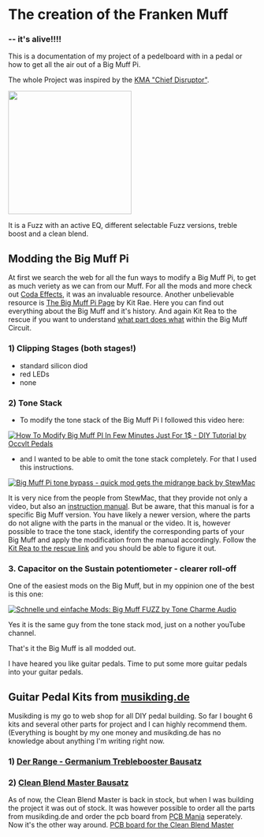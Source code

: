 # The creation of the Franken Muff
  ### -- it's alive!!!!

This is a documentation of my project of a pedelboard with in a pedal or how to get all the air out of a Big Muff Pi.

The whole Project was inspired by the [KMA "Chief Disruptor"](https://kmamachines.com/machines/chief-disruptor/).

<a href="https://kmamachines.com/machines/chief-disruptor/#images" target="blank"><img align="center" src="https://kmamachines.com/wp-content/uploads/2023/11/kma_machines-chief_disruptor-top-gallery-400x516.jpg" height="250" /></a>

It is a Fuzz with an active EQ, different selectable Fuzz versions, treble boost and a clean blend.

## Modding the Big Muff Pi

At first we search the web for all the fun ways to modify a Big Muff Pi, to get as much veriety as we can from our Muff.
For all the mods and more check out [Coda Effects](https://www.coda-effects.com/2015/11/big-muff-mods-and-tweaks.html?m=0), it was an invaluable resource.
Another unbelievable resource is [The Big Muff Pi Page](https://www.bigmuffpage.com/Big_Muff_Pi_versions_schematics_part1.html) by Kit Rae. Here you can find out everything about the Big Muff and it's history.
And again Kit Rea to the rescue if you want to understand [what part does what](https://www.kitrae.net/music/big_muff_guts.html) within the Big Muff Circuit.

### 1) Clipping Stages (both stages!)
 - standard silicon diod
 - red LEDs
 - none

### 2) Tone Stack
 - To modify the tone stack of the Big Muff Pi I followed this video here:

[![How To Modify Big Muff PI In Few Minutes Just For 1$ - DIY Tutorial by Occvlt Pedals](https://img.youtube.com/vi/z02aRTT1YLU/0.jpg)](https://www.youtube.com/watch?v=z02aRTT1YLU)

 - and I wanted to be able to omit the tone stack completely. For that I used this instructions.

[![Big Muff Pi tone bypass - quick mod gets the midrange back by StewMac](https://img.youtube.com/vi/fCx0D6_93Xw/0.jpg)](https://www.youtube.com/watch?v=fCx0D6_93Xw)

It is very nice from the people from StewMac, that they provide not only a video, but also an [instruction manual](https://www.stewmac.com/globalassets/video-and-ideas/online-resources/reference/stewmac-pedal-mod-kit-instructions/nyc-big-muff-tone-pi-stack-bypass-mod-kit-instructions). But be aware, that this manual is for a specific Big Muff version. You have likely a newer version, where the parts do not aligne with the parts in the manual or the video. It is, however possible to trace the tone stack, identify the corresponding parts of your Big Muff and apply the modification from the manual accordingly. Follow the [Kit Rea to the rescue link](https://www.kitrae.net/music/big_muff_guts.html) and you should be able to figure it out.

### 3. Capacitor on the Sustain potentiometer - clearer roll-off 
One of the easiest mods on the Big Muff, but in my oppinion one of the best is this one:

[![Schnelle und einfache Mods: Big Muff FUZZ by Tone Charme Audio](https://img.youtube.com/vi/OzrYFc2938/0.jpg)](https://www.youtube.com/watch?v=OzrYFc2938)

Yes it is the same guy from the tone stack mod, just on a nother youTube channel.

That's it the Big Muff is all modded out.

I have heared you like guitar pedals. Time to put some more guitar pedals into your guitar pedals.

## Guitar Pedal Kits from [musikding.de](https://musikding.de/)

Musikding is my go to web shop for all DIY pedal building. So far I bought 6 kits and several other parts for project and I can highly recommend them. (Everything is bought by my one money and musikding.de has no knowledge about anything I'm writing right now.

### 1) [Der Range - Germanium Treblebooster Bausatz](https://www.musikding.de/Der-Range-Germanium-Treblebooster-Bausatz)

### 2) [Clean Blend Master Bausatz](https://www.musikding.de/Clean-Blend-Master-Bausatz)

As of now, the Clean Blend Master is back in stock, but when I was building the project it was out of stock. It was however possible to order all the parts from musikding.de and order the pcb board from [PCB Mania](https://pcbguitarmania.com) seperately.
Now it's the other way around. [PCB board for the Clean Blend Master](https://pcbguitarmania.com/product/clean-blend-master) 



